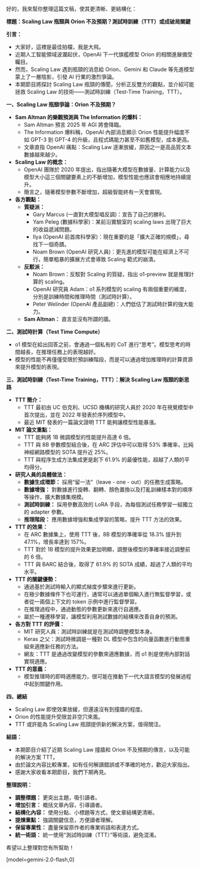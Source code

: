 好的，我來幫你整理這篇文稿，使其更清晰、更結構化：

**標題：Scaling Law 瓶頸與 Orion 不及預期？測試時訓練（TTT）或成破局關鍵**

**引言：**

*   大家好，這裡是最佳拍檔，我是大飛。
*   近期人工智能領域波瀾起伏，OpenAI 下一代旗艦模型 Orion 的相關進展備受矚目。
*   然而，Scaling Law 遇到瓶頸的消息給 Orion、Gemini 和 Claude 等先進模型蒙上了一層陰影，引發 AI 行業的激烈爭論。
*   本期節目將探討 Scaling Law 瓶頸的傳聞，分析正反雙方的觀點，並介紹可能拯救 Scaling Law 的技術——測試時訓練（Test-Time Training，TTT）。

**一、Scaling Law 瓶頸爭論：Orion 不及預期？**

*   **Sam Altman 的樂觀預測與 The Information 的爆料：**
    *   Sam Altman 預言 2025 年 AGI 將會降臨。
    *   The Information 爆料稱，OpenAI 內部消息顯示 Orion 性能提升幅度不如 GPT-3 到 GPT-4 的升級，且程式碼能力甚至不如舊模型，成本更高。
    *   文章直指 OpenAI 痛點：Scaling Law 逐漸放緩，原因之一是高品質文本數據越來越少。
*   **Scaling Law 的概念：**
    *   OpenAI 團隊於 2020 年提出，指出隨著大模型在數據量、計算能力以及模型大小這三個關鍵要素上的不斷增加，模型性能也應該會相應地持續提升。
    *   簡言之，隨著模型參數不斷增加，超級智能終有一天會實現。
*   **各方觀點：**
    *   **質疑派：**
        *   Gary Marcus (一直對大模型唱反調)：宣告了自己的勝利。
        *   Yam Peleg (數據科學家)：某前沿實驗室的 scaling laws 出現了巨大的收益遞減問題。
        *   Ilya (OpenAI 前首席科學家)：現在重要的是「擴大正確的規模」，尋找下一個奇蹟。
        *   Noam Brown (OpenAI 研究人員)：更先進的模型可能在經濟上不可行，簡單粗暴的擴展方式會導致 Scaling 範式的崩潰。
    *   **反駁派：**
        *   Noam Brown：反駁對 Scaling 的質疑，指出 o1-preview 就是推理計算的 scaling。
        *   OpenAI 研究員 Adam：o1 系列模型的 scaling 有兩個重要的維度，分別是訓練時間和推理時間（測試時計算）。
        *   Peter Welinder (OpenAI 產品副總)：人們低估了測試時計算的強大能力。
    *   **Sam Altman：** 直言並沒有所謂的牆。

**二、測試時計算（Test Time Compute）**

*   o1 模型在給出回答之前，會通過一個私有的 CoT 進行“思考”。模型思考的時間越長，在推理任務上的表現越好。
*   模型的性能不再僅僅受限於預訓練階段，而是可以通過增加推理時的計算資源來提升模型的表現。

**三、測試時訓練（Test-Time Training，TTT）：解決 Scaling Law 瓶頸的新思路**

*   **TTT 簡介：**
    *   TTT 最初由 UC 伯克利、UCSD 機構的研究人員於 2020 年在視覺模型中首次提出，並在 2022 年發表於序列模型中。
    *   最近 MIT 發表的一篇論文證明 TTT 能夠讓模型性能暴漲。
*   **MIT 論文重點：**
    *   TTT 能夠將 1B 微調模型的性能提升高達 6 倍。
    *   TTT 與 8B 參數模型結合後，在 ARC 評估中可以取得 53% 準確率，比純神經網路模型的 SOTA 提升近 25%。
    *   TTT 與程序生成方法集成更是創下 61.9% 的最優性能，超越了人類的平均得分。
*   **研究人員的具體做法：**
    *   **數據生成環節：** 採用“留一法”（leave - one - out）的任務生成策略。
    *   **數據增強：** 對數據進行旋轉、翻轉、顏色置換以及打亂訓練樣本對的順序等操作，擴大數據集規模。
    *   **測試時訓練：** 採用參數高效的 LoRA 手段，為每個測試任務學習一組獨立的 adapter 參數。
    *   **推理階段：** 應用數據增強和集成學習的策略，提升 TTT 方法的效果。
*   **TTT 的效果：**
    *   在 ARC 數據集上，使用 TTT 後，8B 模型的準確率從 18.3% 提升到 47.1%，增長率達到 157%。
    *   TTT 對於 1B 模型的提升效果更加明顯，調整後模型的準確率接近調整前的 6 倍。
    *   TTT 與 BARC 結合後，取得了 61.9% 的 SOTA 成績，超過了人類的平均水平。
*   **TTT 的關鍵優勢：**
    *   通過基於測試時輸入的顯式梯度步驟來進行更新。
    *   在極少數據條件下也可運行，通常可以通過單個輸入進行無監督學習，或者從一兩個上下文的 token 示例中進行監督學習。
    *   在推理過程中，通過動態的參數更新來進行自適應。
    *   屬於一種遷移學習，讓模型利用測試數據的結構來改善自身的預測。
*   **各方對 TTT 的評價：**
    *   MIT 研究人員：測試時訓練就是在測試時調整模型本身。
    *   Keras 之父：測試時微調是一種對 DL 模型中包含的向量函數進行動態重組來適應新任務的方法。
    *   網友：TTT 是通過改變模型的參數來適應數據，而 o1 則是使用內部對話實現適應。
*   **TTT 的意義：**
    *   模型推理時的即時適應能力，很可能在推動下一代大語言模型的發展過程中起到關鍵作用。

**四、總結**

*   Scaling Law 即使效果放緩，但還遠沒有到撞牆的程度。
*   Orion 的性能提升受限並非空穴來風。
*   TTT 或許能為 Scaling Law 瓶頸提供新的解決方案，值得關注。

**結語：**

*   本期節目介紹了近期 Scaling Law 撞牆和 Orion 不及預期的傳言，以及可能的解決方案 TTT。
*   由於論文內容比較專業，如有任何解讀錯誤或不準確的地方，歡迎大家指出。
*   感謝大家收看本期節目，我們下期再見。

**整理說明：**

*   **調整標題：** 更突出主題，吸引讀者。
*   **增加引言：** 概括文章內容，引導讀者。
*   **結構化內容：** 使用分點、小標題等方式，使文章結構更清晰。
*   **提煉重點：** 強調關鍵信息，方便讀者理解。
*   **保留專業性：** 盡量保留原作者的專業術語和表達方式。
*   **統一術語：** 統一使用“測試時訓練（TTT）”等術語，避免混淆。

希望以上整理對您有所幫助！

[model=gemini-2.0-flash,0]
